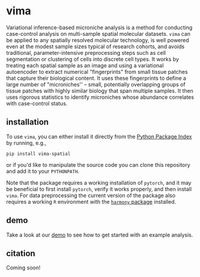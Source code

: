 # vima
Variational inference-based microniche analysis is a method for conducting case-control analysis on multi-sample spatial molecular datasets. `vima` can be applied to any spatially resolved molecular technology, is well powered even at the modest sample sizes typical of research cohorts, and avoids traditional, parameter-intensive preprocessing steps such as cell segmentation or clustering of cells into discrete cell types. It works by treating each spatial sample as an image and using a variational autoencoder to extract numerical "fingerprints" from small tissue patches that capture their biological content. It uses these fingerprints to define a large number of "microniches'' – small, potentially overlapping groups of tissue patches with highly similar biology that span multiple samples. It then uses rigorous statistics to identify microniches whose abundance correlates with case-control status.

## installation
To use `vima`, you can either install it directly from the [Python Package Index](https://pypi.org/) by running, e.g.,

`pip install vima-spatial`

or if you'd like to manipulate the source code you can clone this repository and add it to your `PYTHONPATH`.

Note that the package requires a working installation of `pytorch`, and it may be beneficial to first install `pytorch`, verify it works properly, and then install `vima`. For data preprocessing the current version of the package also requires a working `R` environment with the [`harmony` package](https://github.com/immunogenomics/harmony) installed.

## demo
Take a look at our [demo](https://github.com/yakirr/vima/blob/main/demo/demo.ipynb) to see how to get started with an example analysis.

## citation
Coming soon!
